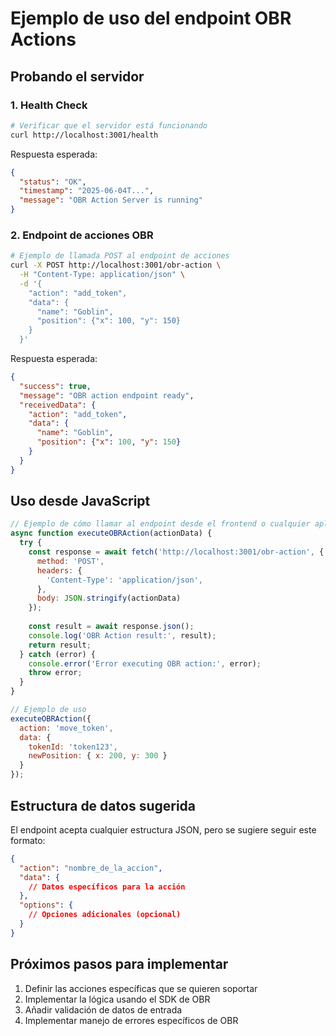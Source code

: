 # Ejemplo de uso del endpoint OBR Actions

## Probando el servidor

### 1. Health Check
```bash
# Verificar que el servidor está funcionando
curl http://localhost:3001/health
```

Respuesta esperada:
```json
{
  "status": "OK",
  "timestamp": "2025-06-04T...",
  "message": "OBR Action Server is running"
}
```

### 2. Endpoint de acciones OBR
```bash
# Ejemplo de llamada POST al endpoint de acciones
curl -X POST http://localhost:3001/obr-action \
  -H "Content-Type: application/json" \
  -d '{
    "action": "add_token",
    "data": {
      "name": "Goblin",
      "position": {"x": 100, "y": 150}
    }
  }'
```

Respuesta esperada:
```json
{
  "success": true,
  "message": "OBR action endpoint ready",
  "receivedData": {
    "action": "add_token",
    "data": {
      "name": "Goblin",
      "position": {"x": 100, "y": 150}
    }
  }
}
```

## Uso desde JavaScript

```javascript
// Ejemplo de cómo llamar al endpoint desde el frontend o cualquier aplicación JS
async function executeOBRAction(actionData) {
  try {
    const response = await fetch('http://localhost:3001/obr-action', {
      method: 'POST',
      headers: {
        'Content-Type': 'application/json',
      },
      body: JSON.stringify(actionData)
    });
    
    const result = await response.json();
    console.log('OBR Action result:', result);
    return result;
  } catch (error) {
    console.error('Error executing OBR action:', error);
    throw error;
  }
}

// Ejemplo de uso
executeOBRAction({
  action: 'move_token',
  data: {
    tokenId: 'token123',
    newPosition: { x: 200, y: 300 }
  }
});
```

## Estructura de datos sugerida

El endpoint acepta cualquier estructura JSON, pero se sugiere seguir este formato:

```json
{
  "action": "nombre_de_la_accion",
  "data": {
    // Datos específicos para la acción
  },
  "options": {
    // Opciones adicionales (opcional)
  }
}
```

## Próximos pasos para implementar

1. Definir las acciones específicas que se quieren soportar
2. Implementar la lógica usando el SDK de OBR
3. Añadir validación de datos de entrada
4. Implementar manejo de errores específicos de OBR
